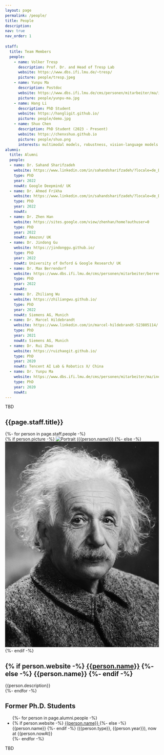 ```yaml
---
layout: page
permalink: /people/
title: People
description: 
nav: true
nav_order: 1

staff:
  title: Team Members
  people:
    - name: Volker Tresp
      description: Prof. Dr. and Head of Tresp Lab
      website: https://www.dbs.ifi.lmu.de/~tresp/
      picture: people/tresp.jpeg
    - name: Yunpu Ma
      description: Postdoc
      website: https://www.dbs.ifi.lmu.de/cms/personen/mitarbeiter/ma/index.html
      picture: people/yunpu-ma.jpg
    - name: Hang Li
      description: PhD Student
      website: https://hangligit.github.io/
      picture: people/demo.jpg
    - name: Shuo Chen
      description: PhD Student (2023 - Present)
      website: https://chenxshuo.github.io
      picture: people/shuo.png
      interests: multimodal models, robustness, vision-language models
alumni:
  title: Alumni
  people:
  - name: Dr. Sahand Sharifzadeh
    website: https://www.linkedin.com/in/sahandsharifzadeh/?locale=de_DE
    type: PhD
    year: 2022
    nowAt: Google Deepmind/ UK
  - name: Dr. Ahmed Frikha
    website: https://www.linkedin.com/in/sahandsharifzadeh/?locale=de_DE
    type: PhD
    year: 2022
    nowAt: 
  - name: Dr. Zhen Han
    website: https://sites.google.com/view/zhenhan/home?authuser=0
    type: PhD
    year: 2022
    nowAt: Amazon/ UK
  - name: Dr. Jindong Gu
    website: https://jindonggu.github.io/
    type: PhD
    year: 2022
    nowAt: University of Oxford & Google Research/ UK
  - name: Dr. Max Berrendorf
    website: https://www.dbs.ifi.lmu.de/cms/personen/mitarbeiter/berrendorf/index.html
    type: PhD
    year: 2022
    nowAt: 
  - name: Dr. Zhiliang Wu
    website: https://zhiliangwu.github.io/
    type: PhD
    year: 2022
    nowAt: Siemens AG, Munich
  - name: Dr. Marcel Hildebrandt
    website: https://www.linkedin.com/in/marcel-hildebrandt-523805114/
    type: PhD
    year: 2021
    nowAt: Siemens AG, Munich
  - name: Dr. Rui Zhao
    website: https://ruizhaogit.github.io/
    type: PhD
    year: 2020
    nowAt: Tencent AI Lab & Robotics X/ China
  - name: Dr. Yunpu Ma
    website: https://www.dbs.ifi.lmu.de/cms/personen/mitarbeiter/ma/index.html
    type: PhD
    year: 2020
    nowAt: 
---
```


<div class="projects">

TBD

<h2 class="category">{{page.staff.title}}</h2>
  <div class="grid">
    {%- for person in page.staff.people -%}
        <article class="grid-item card">
          {% if person.picture -%}
            <img class=" rounded-circle" src="/assets/img/{{person.picture}}" alt="Portrait ({{person.name}})" width="auto" height="auto">
          {%- else -%}
            <img class=" rounded-circle" src="/assets/img/prof_pic.jpg" alt="Portrait ({{person.name}})" width="auto" height="auto">
          {%- endif -%}
        <div class="card-body">
          <!-- <h2 class="card-title">{{person.name}}</h2> -->
          <h2 class="card-title">
            {% if person.website -%}
              <a href="{{person.website}}">{{person.name}}</a>
            {%- else -%}
              {{person.name}}
            {%- endif -%}
          </h2>
          <div class="card-text">
            {{person.description}}
            <!-- {{person.interests}} -->
            <!-- <p style="margin-bottom: 0rem;">{{person.description}}</p> 
            <ul class="network-icon" aria-hidden="true">
            {% if person.website -%}
              <li><a href="{{person.website}}"><i class="fas fa-globe"></i></a></li>
            {%- endif -%}
            {% if person.email -%}
              <li><a role="button" class="email" style="color: var(--global-theme-color)"><i class="fas fa-envelope"></i></a></li>
            {%- endif -%}
            {% if person.googlescholar -%}
              <li><a href="{{person.googlescholar}}"><i class="ai ai-google-scholar"></i></a></li>
            {%- endif -%}
            {% if person.github -%}
              <li><a href="{{person.github}}"><i class="fab fa-github"></i></a></li>
            {%- endif -%}
            {% if person.twitter -%}
              <li><a href="{{person.twitter}}"><i class="fab fa-twitter"></i></a></li>
            {%- endif -%}
          </ul>
          {% if person.email -%}
            <div class="email hidden">
              <p>{{ person.email }}</p>
            </div>
          {%- endif -%} -->
            </div>
          </div>
        </article>
    {%- endfor -%}
  </div>



  <h2 class="category"> Former Ph.D. Students </h2>
  <ul>
  {%- for person in page.alumni.people -%}
    <li>{% if person.website -%}
              <a href="{{person.website}}">{{person.name}} </a>
            {%- else -%}
              {{person.name}}
        {%- endif -%}
        ({{person.type}}, {{person.year}}), now at {{person.nowAt}}</li>
  {%- endfor -%}
  </ul>
  TBD
</div>
